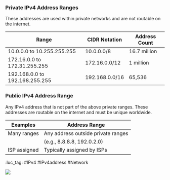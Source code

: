 ### Private IPv4 Address Ranges

These addresses are used within private networks and are not routable on the internet.

|Range|CIDR Notation|Address Count|
|---|---|---|
|10.0.0.0 to 10.255.255.255|10.0.0.0/8|16.7 million|
|172.16.0.0 to 172.31.255.255|172.16.0.0/12|1 million|
|192.168.0.0 to 192.168.255.255|192.168.0.0/16|65,536|

### Public IPv4 Address Range

Any IPv4 address that is not part of the above private ranges. These addresses are routable on the internet and must be unique worldwide.

|Examples|Address Range|
|---|---|
|Many ranges|Any address outside private ranges|
||(e.g., 8.8.8.8, 192.0.2.0)|
|ISP assigned|Typically assigned by ISPs|

:luc_tag: #IPv4 #IPv4address #Network



![](https://i.imgur.com/9HsIQYE.png)